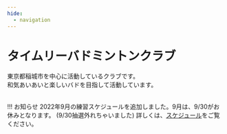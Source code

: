 ```yaml
---
hide:
  - navigation
---
```

# タイムリーバドミントンクラブ
東京都稲城市を中心に活動しているクラブです。  
和気あいあいと楽しいバドを目指して活動しています。  
</br>

!!! お知らせ
    2022年9月の練習スケジュールを追加しました。9月は、9/30がお休みとなります。 (9/30抽選外れちゃいました)
    詳しくは、[スケジュール](./schedule.md)をご覧ください。